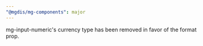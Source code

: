 ```yaml
---
"@mgdis/mg-components": major
---
```


mg-input-numeric's currency type has been removed in favor of the format prop.

